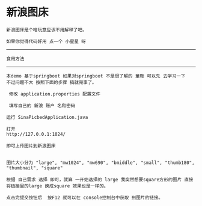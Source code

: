 # 新浪图床

	新浪图床是个啥玩意应该不用解释了吧。
	
	如果你觉得代码好用 点一个 小星星 呀

	
----------------------------
	食用方法     
----------------------------
	
	本demo 基于springboot 如果对springboot 不是很了解的 童鞋 可以先 去学习一下 
	不过问题不大 按照下面的步骤 搞就完事了。
	
	 修改 application.properties 配置文件
	 
	 填写自己的 新浪 账户 名和密码  
	 
	运行 SinaPicbedApplication.java 
	
	打开
	http://127.0.0.1:1024/
	
	即可上传图片到新浪图床
	
	
	图片大小分为 "large", "mw1024", "mw690", "bmiddle", "small", "thumb180", "thumbnail", "square" 
	
	根据 自己需求 选择 即可，就算 一开始选择的 large 我突然想要square方形的图片 直接将链接里的large 换成square 效果也是一样的。
	
	点击完提交按钮后  按F12 就可以在 console控制台中获取 到图片的链接。
	
	
	
	